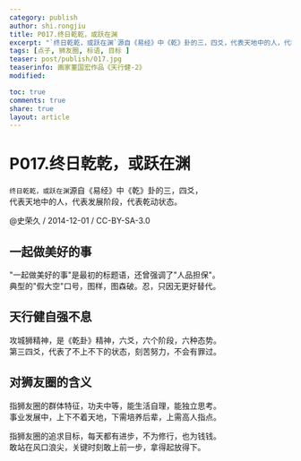 ```yaml
---
category: publish
author: shi.rongjiu
title: P017.终日乾乾，或跃在渊
excerpt: "`终日乾乾，或跃在渊`源自《易经》中《乾》卦的三，四爻，代表天地中的人，代表发展阶段，代表乾动状态。"
tags: [点子, 狮友圈, 标语, 目标 ]
teaser: post/publish/017.jpg
teaserinfo: 画家董国宏作品《天行健-2》
modified: 

toc: true
comments: true
share: true
layout: article
---
```


# P017.终日乾乾，或跃在渊

`终日乾乾，或跃在渊`源自《易经》中《乾》卦的三，四爻，  
代表天地中的人，代表发展阶段，代表乾动状态。

@史荣久 / 2014-12-01 / CC-BY-SA-3.0 

## 一起做美好的事

"一起做美好的事"是最初的标题语，还曾强调了"人品担保"。  
典型的"假大空"口号，图样，图森破。忍，只因无更好替代。  

## 天行健自强不息

攻城狮精神，是《乾卦》精神，六爻，六个阶段，六种态势。  
第三四爻，代表了不上不下的状态，刻苦努力，不会有罪过。  

## 对狮友圈的含义

指狮友圈的群体特征，功夫中等，能生活自理，能独立思考。  
事业发展中，上下不着天地，下需培养后辈，上需高人指点。

指狮友圈的追求目标，每天都有进步，不为修行，也为钱钱。  
敢站在风口浪尖，关键时刻敢上前一步，拿得起放得下。
